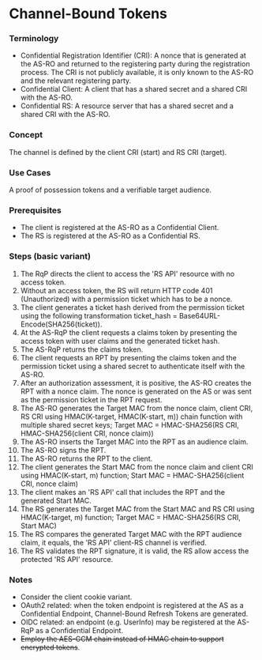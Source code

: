 # Channel-Bound Tokens

### Terminology

* Confidential Registration Identifier (CRI): A nonce that is generated at the AS-RO and returned to the registering party during the registration process. The CRI is not publicly available, it is only known to the AS-RO and the relevant registering party.
* Confidential Client: A client that has a shared secret and a shared CRI with the AS-RO.
* Confidential RS: A resource server that has a shared secret and a shared CRI with the AS-RO.

### Concept

The channel is defined by the client CRI (start) and RS CRI (target).

### Use Cases

A proof of possession tokens and a verifiable target audience.

### Prerequisites

* The client is registered at the AS-RO as a Confidential Client.
* The RS is registered at the AS-RO as a Confidential RS.

### Steps (basic variant)

1. The RqP directs the client to access the 'RS API' resource with no access token.
2. Without an access token, the RS will return HTTP code 401 (Unauthorized) with a permission ticket which has to be a nonce.
3. The client generates a ticket hash derived from the permission ticket using the following transformation ticket_hash = Base64URL-Encode(SHA256(ticket)).
4. At the AS-RqP the client requests a claims token by presenting the access token with user claims and the generated ticket hash.
5. The AS-RqP returns the claims token.
6. The client requests an RPT by presenting the claims token and the permission ticket using a shared secret to authenticate itself with the AS-RO.
7. After an authorization assessment, it is positive, the AS-RO creates the RPT with a nonce claim. The nonce is generated on the AS or was sent as the permission ticket in the RPT request.
8. The AS-RO generates the Target MAC from the nonce claim, client CRI, RS CRI using HMAC(K-target, HMAC(K-start, m)) chain function with multiple shared secret keys; Target MAC = HMAC-SHA256(RS CRI, HMAC-SHA256(client CRI, nonce claim))
9. The AS-RO inserts the Target MAC into the RPT as an audience claim.
10. The AS-RO signs the RPT.
11. The AS-RO returns the RPT to the client.
12. The client generates the Start MAC from the nonce claim and client CRI using HMAC(K-start, m) function; Start MAC = HMAC-SHA256(client CRI, nonce claim)
13. The client makes an 'RS API' call that includes the RPT and the generated Start MAC.
14. The RS generates the Target MAC from the Start MAC and RS CRI using HMAC(K-target, m) function; Target MAC = HMAC-SHA256(RS CRI, Start MAC)
15. The RS compares the generated Target MAC with the RPT audience claim, it equals, the 'RS API' client-RS channel is verified.
16. The RS validates the RPT signature, it is valid, the RS allow access the protected 'RS API' resource.

### Notes

* Consider the client cookie variant.
* OAuth2 related: when the token endpoint is registered at the AS as a Confidential Endpoint, Channel-Bound Refresh Tokens are generated.
* OIDC related: an endpoint (e.g. UserInfo) may be registered at the AS-RqP as a Confidential Endpoint.
* ~~Employ the AES-GCM chain instead of HMAC chain to support encrypted tokens~~.